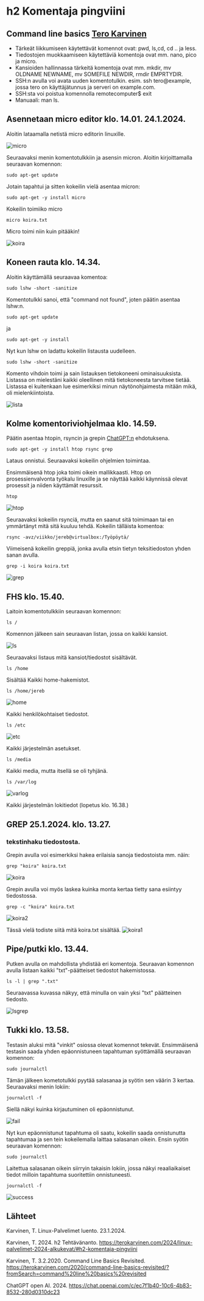 # h2 Komentaja pingviini 


## Command line basics [Tero Karvinen](https://terokarvinen.com/2020/command-line-basics-revisited/?fromSearch=command%20line%20basics%20revisited)

- Tärkeät liikkumiseen käytettävät komennot ovat: pwd, ls,cd, cd .. ja less.
- Tiedostojen muokkaamiseen käytettäviä komentoja ovat mm. nano, pico ja micro.
- Kansioiden hallinnassa tärkeitä komentoja ovat mm. mkdir, mv OLDNAME NEWNAME, mv SOMEFILE NEWDIR, rmdir EMPRTYDIR.
- SSH:n avulla voi avata uuden komentotulkin. esim. ssh tero@example, jossa tero on käyttäjätunnus ja serveri on example.com. 
- SSH:sta voi poistua komennolla remotecomputer$ exit
- Manuaali: man ls.


## Asennetaan micro editor klo. 14.01. 24.1.2024.

Aloitin lataamalla netistä micro editorin linuxille.

![micro](Photos/microlataus.png)

Seuraavaksi menin komentotulkkiin ja asensin micron.
Aloitin kirjoittamalla seuraavan komennon:

    sudo apt-get update

Jotain tapahtui ja sitten kokeilin vielä asentaa micron:

    sudo apt-get -y install micro

Kokeilin toimiiko micro

    micro koira.txt

Micro toimi niin kuin pitääkin!

![koira](Photos/koira.png)

## Koneen rauta klo. 14.34.

Aloitin käyttämällä seuraavaa komentoa:

    sudo lshw -short -sanitize

Komentotulkki sanoi, että "command not found", joten päätin asentaa lshw:n.

    sudo apt-get update

ja 

    sudo apt-get -y install 

Nyt kun lshw on ladattu kokeilin listausta uudelleen.

    sudo lshw -short -sanitize

Komento vihdoin toimi ja sain listauksen tietokoneeni ominaisuuksista. Listassa on mielestäni kaikki oleellinen mitä tietokoneesta tarvitsee tietää. Listassa ei kuitenkaan lue esimerkiksi minun näytönohjaimesta mitään mikä, oli mielenkiintoista. 

![lista](Photos/kokolista.png)


## Kolme komentoriviohjelmaa klo. 14.59.

Päätin asentaa htopin, rsyncin ja grepin [ChatGPT:n](https://chat.openai.com/c/176e58a2-5422-4c43-9604-6485e4525e6c) ehdotuksena. 

    sudo apt-get -y install htop rsync grep

Lataus onnistui. Seuraavaksi kokeilin ohjelmien toimintaa. 

Ensimmäisenä htop joka toimi oikein mallikkaasti. Htop on prosessienvalvonta työkalu linuxille ja se näyttää kaikki käynnissä olevat prosessit ja niiden käyttämät resurssit.

    htop 

![htop](Photos/htop.png)

Seuraavaksi kokeilin rsynciä, mutta en saanut sitä toimimaan tai en ymmärtänyt mitä sitä kuuluu tehdä. Kokeilin tälläista komentoa:

    rsync -avz/viikko/jereb@virtualbox:/Työpöytä/

Viimeisenä kokeilin greppiä, jonka avulla etsin tietyn teksitiedoston yhden sanan avulla.

    grep -i koira koira.txt
    
![grep](Photos/greppi.png) 

## FHS klo. 15.40.

Laitoin komentotulkkiin seuraavan komennon:

    ls / 

Komennon jälkeen sain seuraavan listan, jossa on kaikki kansiot. 

![ls](Photos/ls.png) 

Seuraavaksi listaus mitä kansiot/tiedostot sisältävät.

    ls /home 
Sisältää Kaikki home-hakemistot.

    ls /home/jereb

![home](Photos/lshome.png)

Kaikki henkilökohtaiset tiedostot.

    ls /etc

![etc](Photos/etc.png)

Kaikki järjestelmän asetukset.

    ls /media

Kaikki media, mutta itsellä se oli tyhjänä. 

    ls /var/log

![varlog](Photos/varlog.png)


Kaikki järjestelmän lokitiedot (lopetus klo. 16.38.)

## GREP 25.1.2024. klo. 13.27.

### tekstinhaku tiedostosta.

Grepin avulla voi esimerkiksi hakea erilaisia sanoja tiedostoista mm. näin: 

    grep "koira" koira.txt

![koira](Photos/koira.png)

Grepin avulla voi myös laskea kuinka monta kertaa tietty sana esiintyy tiedostossa. 

    grep -c "koira" koira.txt

![koira2](Photos/grepmaara.png)

Tässä vielä todiste siitä mitä koira.txt sisältää.
![koira1](Photos/5koira.png)

## Pipe/putki klo. 13.44.

Putken avulla on mahdollista yhdistää eri komentoja. Seuraavan komennon avulla listaan kaikki "txt"-päätteiset tiedostot hakemistossa. 

    ls -l | grep ".txt"

Seuraavassa kuvassa näkyy, että minulla on vain yksi "txt" päätteinen tiedosto.

![lsgrep](Photos/lsgrep.png)

## Tukki klo. 13.58.

Testasin aluksi mitä "vinkit" osiossa olevat komennot tekevät. Ensimmäisenä testasin saada yhden epäonnistuneen tapahtuman syöttämällä seuraavan komennon:

    sudo journalctl

Tämän jälkeen kometotulkki pyytää salasanaa ja syötin sen väärin 3 kertaa. 
Seuraavaksi menin lokiin: 

    journalctl -f 

Siellä näkyi kuinka kirjautuminen oli epäonnistunut.

![fail](Photos/fail.png) 

Nyt kun epäonnistunut tapahtuma oli saatu, kokeilin saada onnistunutta tapahtumaa ja sen tein kokeilemalla laittaa salasanan oikein. Ensin syötin seuraavan komennon:

    sudo journalctl 

Laitettua salasanan oikein siirryin takaisin lokiin, jossa näkyi reaaliaikaiset tiedot milloin tapahtuma suoritettiin onnistuneesti. 

    journalctl -f

![success](Photos/success.png) 







## Lähteet

Karvinen, T. Linux-Palvelimet luento. 23.1.2024.

Karvinen, T. 2024. h2 Tehtävänanto. https://terokarvinen.com/2024/linux-palvelimet-2024-alkukevat/#h2-komentaja-pingviini

Karvinen, T. 3.2.2020. Command Line Basics Revisited. https://terokarvinen.com/2020/command-line-basics-revisited/?fromSearch=command%20line%20basics%20revisited 

ChatGPT open AI. 2024. https://chat.openai.com/c/ec7f1b40-10c6-4b83-8532-280d0310dc23 

